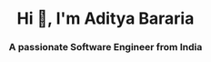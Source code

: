 <h1 align="center">Hi 👋, I'm Aditya Bararia</h1>
<h3 align="center">A passionate Software Engineer from India</h3>
